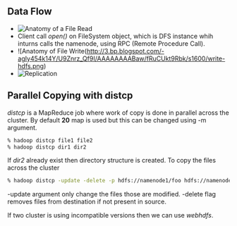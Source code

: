 ## Data Flow
  * ![Anatomy of a File Read](http://4.bp.blogspot.com/-2To_dZQVJcI/UaSQEXu3qgI/AAAAAAAAOpk/3Lj-dHEcw_o/s1600/HDFS_Client_Read_File.png)
  * Client call _open()_ on FileSystem object, which is DFS instance whih inturns calls the namenode, using RPC (Remote Procedure Call).
  * ![Anatomy of File Write(http://3.bp.blogspot.com/-agIy454k14Y/U9Znrz_Qf9I/AAAAAAAABaw/fRuCUkt9Rbk/s1600/write-hdfs.png)
  * ![Replication](http://image.slidesharecdn.com/hadoophdfs-detailedintroduction-130319015949-phpapp01/95/hadoop-hdfs-detailed-introduction-24-638.jpg?cb=1363701612)

## Parallel Copying with distcp
_distcp_ is a MapReduce job where work of copy is done in parallel across the cluster.
By default __20__ map is used but this can be changed using -m argument.
```sh
% hadoop distcp file1 file2
% hadoop distcp dir1 dir2
```
If _dir2_ already exist then directory structure is created.
To copy the files across the cluster
```sh
% hadoop distcp -update -delete -p hdfs://namenode1/foo hdfs://namenode2/foo
```
-update argument only change the files those are modified.
-delete flag removes files from destination if not present in source.

If two cluster is using incompatible versions then we can use _webhdfs_.
